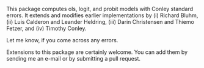 This package computes ols, logit, and probit models with Conley standard errors. It extends and modifies earlier implementations by (i) Richard Bluhm, (ii) Luis Calderon 
and Leander Heldring, (iii) Darin Christensen and Thiemo Fetzer, and (iv) Timothy Conley.

Let me know, if you come across any errors.

Extensions to this package are certainly welcome. You can add them by sending me an e-mail or by submitting a pull request.
